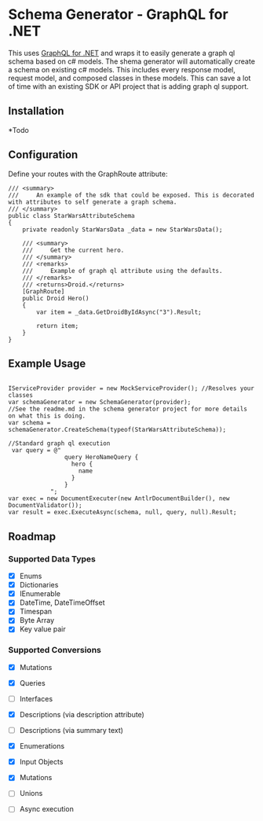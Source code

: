 # Schema Generator - GraphQL for .NET

This uses [GraphQL for .NET](https://github.com/graphql-dotnet/graphql-dotnet) and wraps it to easily generate a graph ql schema based on c# models. The shema generator will automatically create a schema on existing c# models. This includes every response model, request model, and composed classes in these models. This can save a lot of time with an existing SDK or API project that is adding graph ql support.

## Installation

*Todo

## Configuration

Define your routes with the GraphRoute attribute:

```
/// <summary>
///     An example of the sdk that could be exposed. This is decorated with attributes to self generate a graph schema. 
/// </summary>
public class StarWarsAttributeSchema
{
    private readonly StarWarsData _data = new StarWarsData();

    /// <summary>
    ///     Get the current hero.
    /// </summary>
    /// <remarks>
    ///     Example of graph ql attribute using the defaults.
    /// </remarks>
    /// <returns>Droid.</returns>
    [GraphRoute]
    public Droid Hero()
    {
        var item = _data.GetDroidByIdAsync("3").Result;

        return item;
    }
}
```

## Example Usage

```

IServiceProvider provider = new MockServiceProvider(); //Resolves your classes
var schemaGenerator = new SchemaGenerator(provider);
//See the readme.md in the schema generator project for more details on what this is doing.
var schema = schemaGenerator.CreateSchema(typeof(StarWarsAttributeSchema));

//Standard graph ql execution
 var query = @"
                query HeroNameQuery {
                  hero {
                    name
                  }
                }
            ";
var exec = new DocumentExecuter(new AntlrDocumentBuilder(), new DocumentValidator());
var result = exec.ExecuteAsync(schema, null, query, null).Result;

```

## Roadmap

### Supported Data Types
- [x] Enums
- [x] Dictionaries
- [x] IEnumerable
- [x] DateTime, DateTimeOffset
- [x] Timespan
- [x] Byte Array
- [x] Key value pair

### Supported Conversions
- [x] Mutations
- [x] Queries
- [ ] Interfaces
- [x] Descriptions (via description attribute)
- [ ] Descriptions (via summary text)
- [x] Enumerations
- [x] Input Objects
- [x] Mutations
- [ ] Unions
- [ ] Async execution

